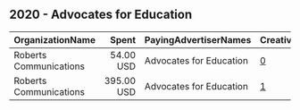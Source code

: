 ## 2020 - Advocates for Education 
|OrganizationName|Spent|PayingAdvertiserNames|CreativeUrls|Impressions|Genders|AgeBrackets|CountryCodes|BillingAddresses|CandidateBallotInformation|
|:---|---:|:---|:---|---:|:---|:---|:---|:---|:---|
|Roberts Communications|54.00 USD|Advocates for Education|[0](https://www.snap.com/political-ads/asset/05da47a765eff1c762d3fe03a99c35c23d0d2ff7bfe2db2b96e5ebaf1b83a0bd?mediaType=mp4)|14,107|||united states|US|Vote Yes|
|Roberts Communications|395.00 USD|Advocates for Education|[1](https://www.snap.com/political-ads/asset/e0c5161878d8d5a6c569de27c3adede882b3d8dcc096bf9576cd292c04b4a274?mediaType=png)|102,794|||united states|US|Vote Yes|
